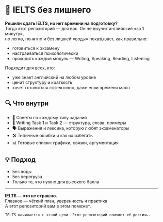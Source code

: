 # 📘 IELTS без лишнего

**Решили сдать IELTS, но нет времени на подготовку?**  
Тогда этот репозиторий — для вас. Он не выучит английский «за 1 минуту»,  
но легко, понятно и без лишней «воды» показывает, как правильно:

- готовиться к экзамену  
- настраиваться психологически  
- проходить каждый модуль — Writing, Speaking, Reading, Listening  

Подходит для всех, кто:
- уже знает английский на любом уровне  
- ценит структуру и краткость  
- хочет готовиться эффективно, даже если времени мало  

## 🔍 Что внутри

- 🎯 Советы по каждому типу заданий  
- 🧠 Writing Task 1 и Task 2 — структура, слова, примеры  
- 🗣 Выражения и лексика, которую любят экзаменаторы  
- 🛠 Типичные ошибки и как их избегать  
- 📊 Готовые списки: графики, связки, аргументация

## 💡 Подход

- Без воды  
- Без перегруза  
- Только то, что нужно для высокого балла  

---

**IELTS — это не страшно.**  
Главное — чёткий план, уверенность и практика.  
А этот репозиторий вам в этом поможет.

```IELTS начинается с ясной цели. Этот репозиторий поможет её достичь.```  
